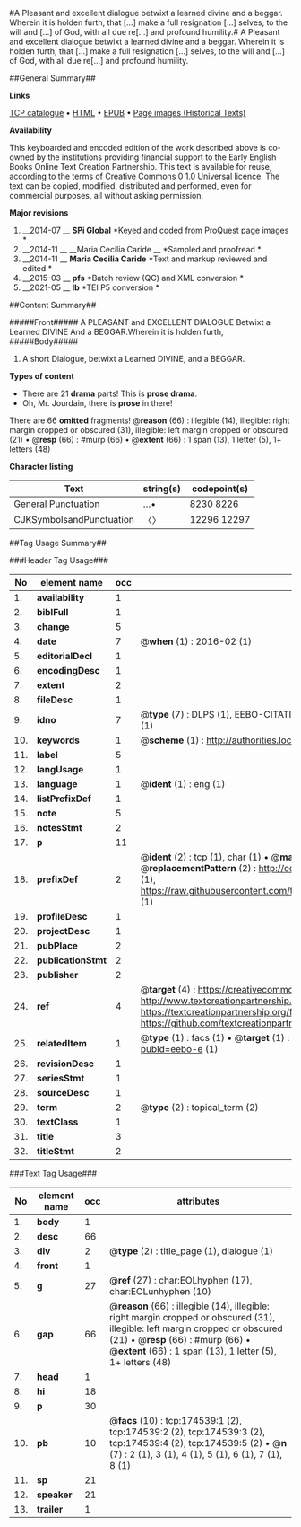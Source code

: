 #A Pleasant and excellent dialogue betwixt a learned divine and a beggar. Wherein it is holden furth, that [...] make a full resignation [...] selves, to the will and [...] of God, with all due re[...] and profound humility.#
A Pleasant and excellent dialogue betwixt a learned divine and a beggar. Wherein it is holden furth, that [...] make a full resignation [...] selves, to the will and [...] of God, with all due re[...] and profound humility.

##General Summary##

**Links**

[TCP catalogue](http://www.ota.ox.ac.uk/tcp/)  • 
[HTML](http://tei.it.ox.ac.uk/tcp/Texts-HTML/free/B04/B04715.html)  • 
[EPUB](http://tei.it.ox.ac.uk/tcp/Texts-EPUB/free/B04/B04715.epub) • 
[Page images (Historical Texts)](https://historicaltexts.jisc.ac.uk/eebo-47012572e)

**Availability**

This keyboarded and encoded edition of the work described above is co-owned by the
    institutions providing financial support to the Early English Books Online Text Creation
    Partnership. This text is available for reuse, according to the terms of  Creative Commons 0 1.0 Universal
    licence. The text can be copied, modified, distributed and performed, even for commercial
    purposes, all without asking permission.

**Major revisions**

1. __2014-07 __ __SPi Global__ *Keyed and coded from ProQuest page images *
1. __2014-11 __ __Maria Cecilia Caride __ *Sampled and proofread *
1. __2014-11 __ __Maria Cecilia Caride__ *Text and markup reviewed and edited *
1. __2015-03 __ __pfs__ *Batch review (QC) and XML conversion *
1. __2021-05 __ __lb__ *TEI P5 conversion *

##Content Summary##

#####Front#####
A PLEASANT and EXCELLENT DIALOGUE Betwixt a Learned DIVINE And a BEGGAR.Wherein it is holden furth, 
#####Body#####

1. A short Dialogue, betwixt a Learned DIVINE, and a BEGGAR.

**Types of content**

  * There are 21 **drama** parts! This is **prose drama**.
  * Oh, Mr. Jourdain, there is **prose** in there!

There are 66 **omitted** fragments! 
 @__reason__ (66) : illegible (14), illegible: right margin cropped or obscured (31), illegible: left margin cropped or obscured (21)  •  @__resp__ (66) : #murp (66)  •  @__extent__ (66) : 1 span (13), 1 letter (5), 1+ letters (48)

**Character listing**


|Text|string(s)|codepoint(s)|
|---|---|---|
|General Punctuation|…•|8230 8226|
|CJKSymbolsandPunctuation|〈〉|12296 12297|

##Tag Usage Summary##

###Header Tag Usage###

|No|element name|occ|attributes|
|---|---|---|---|
|1.|__availability__|1||
|2.|__biblFull__|1||
|3.|__change__|5||
|4.|__date__|7| @__when__ (1) : 2016-02 (1)|
|5.|__editorialDecl__|1||
|6.|__encodingDesc__|1||
|7.|__extent__|2||
|8.|__fileDesc__|1||
|9.|__idno__|7| @__type__ (7) : DLPS (1), EEBO-CITATION (1), VID (1), EEBO-PROQUEST (1), STC (2), OCLC (1)|
|10.|__keywords__|1| @__scheme__ (1) : http://authorities.loc.gov/ (1)|
|11.|__label__|5||
|12.|__langUsage__|1||
|13.|__language__|1| @__ident__ (1) : eng (1)|
|14.|__listPrefixDef__|1||
|15.|__note__|5||
|16.|__notesStmt__|2||
|17.|__p__|11||
|18.|__prefixDef__|2| @__ident__ (2) : tcp (1), char (1)  •  @__matchPattern__ (2) : ([0-9\-]+):([0-9IVX]+) (1), (.+) (1)  •  @__replacementPattern__ (2) : http://eebo.chadwyck.com/downloadtiff?vid=$1&page=$2 (1), https://raw.githubusercontent.com/textcreationpartnership/Texts/master/tcpchars.xml#$1 (1)|
|19.|__profileDesc__|1||
|20.|__projectDesc__|1||
|21.|__pubPlace__|2||
|22.|__publicationStmt__|2||
|23.|__publisher__|2||
|24.|__ref__|4| @__target__ (4) : https://creativecommons.org/publicdomain/zero/1.0/ (1), http://www.textcreationpartnership.org/docs/. (1), https://textcreationpartnership.org/faq/#faq05 (1), https://github.com/textcreationpartnership (1)|
|25.|__relatedItem__|1| @__type__ (1) : facs (1)  •  @__target__ (1) : https://data.historicaltexts.jisc.ac.uk/view?pubId=eebo-e (1)|
|26.|__revisionDesc__|1||
|27.|__seriesStmt__|1||
|28.|__sourceDesc__|1||
|29.|__term__|2| @__type__ (2) : topical_term (2)|
|30.|__textClass__|1||
|31.|__title__|3||
|32.|__titleStmt__|2||


###Text Tag Usage###

|No|element name|occ|attributes|
|---|---|---|---|
|1.|__body__|1||
|2.|__desc__|66||
|3.|__div__|2| @__type__ (2) : title_page (1), dialogue (1)|
|4.|__front__|1||
|5.|__g__|27| @__ref__ (27) : char:EOLhyphen (17), char:EOLunhyphen (10)|
|6.|__gap__|66| @__reason__ (66) : illegible (14), illegible: right margin cropped or obscured (31), illegible: left margin cropped or obscured (21)  •  @__resp__ (66) : #murp (66)  •  @__extent__ (66) : 1 span (13), 1 letter (5), 1+ letters (48)|
|7.|__head__|1||
|8.|__hi__|18||
|9.|__p__|30||
|10.|__pb__|10| @__facs__ (10) : tcp:174539:1 (2), tcp:174539:2 (2), tcp:174539:3 (2), tcp:174539:4 (2), tcp:174539:5 (2)  •  @__n__ (7) : 2 (1), 3 (1), 4 (1), 5 (1), 6 (1), 7 (1), 8 (1)|
|11.|__sp__|21||
|12.|__speaker__|21||
|13.|__trailer__|1||
